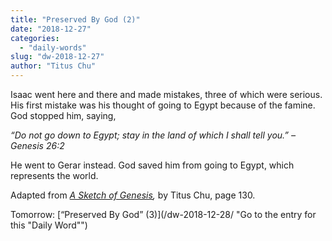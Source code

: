 ```yaml
---
title: "Preserved By God (2)"
date: "2018-12-27"
categories: 
  - "daily-words"
slug: "dw-2018-12-27"
author: "Titus Chu"
---
```


Isaac went here and there and made mistakes, three of which were serious. His first mistake was his thought of going to Egypt because of the famine. God stopped him, saying,

_“Do not go down to Egypt; stay in the land of which I shall tell you.”_ _– Genesis 26:2_

He went to Gerar instead. God saved him from going to Egypt, which represents the world.

Adapted from _[A Sketch of Genesis](/book-gen-sketch "Go to the listing for this book"),_ by Titus Chu, page 130.

Tomorrow: [“Preserved By God” (3)](/dw-2018-12-28/ "Go to the entry for this "Daily Word"")
